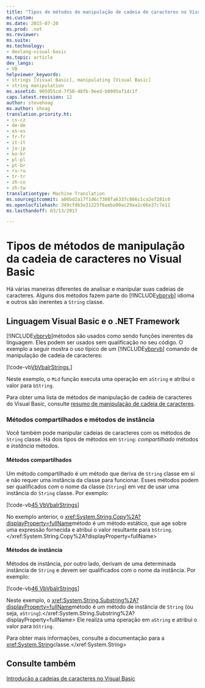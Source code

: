 ```yaml
---
title: "Tipos de métodos de manipulação de cadeia de caracteres no Visual Basic | Documentos do Microsoft"
ms.custom: 
ms.date: 2015-07-20
ms.prod: .net
ms.reviewer: 
ms.suite: 
ms.technology:
- devlang-visual-basic
ms.topic: article
dev_langs:
- VB
helpviewer_keywords:
- strings [Visual Basic], manipulating [Visual Basic]
- string manipulation
ms.assetid: 905055cd-7f50-48fb-9eed-b0995af1dc1f
caps.latest.revision: 12
author: stevehoag
ms.author: shoag
translation.priority.ht:
- cs-cz
- de-de
- es-es
- fr-fr
- it-it
- ja-jp
- ko-kr
- pl-pl
- pt-br
- ru-ru
- tr-tr
- zh-cn
- zh-tw
translationtype: Machine Translation
ms.sourcegitcommit: a06bd2a17f1d6c7308fa6337c866c1ca2e7281c0
ms.openlocfilehash: 349cfdb3e31225f6aeba90ac29aa1c66e37c7e11
ms.lasthandoff: 03/13/2017

---
```

# <a name="types-of-string-manipulation-methods-in-visual-basic"></a>Tipos de métodos de manipulação da cadeia de caracteres no Visual Basic
Há várias maneiras diferentes de analisar e manipular suas cadeias de caracteres. Alguns dos métodos fazem parte do [!INCLUDE[vbprvb](../../../../csharp/programming-guide/concepts/linq/includes/vbprvb_md.md)] idioma e outros são inerentes a `String` classe.  
  
## <a name="visual-basic-language-and-the-net-framework"></a>Linguagem Visual Basic e o .NET Framework  
 [!INCLUDE[vbprvb](../../../../csharp/programming-guide/concepts/linq/includes/vbprvb_md.md)]métodos são usados como sendo funções inerentes da linguagem. Eles podem ser usados sem qualificação no seu código. O exemplo a seguir mostra o uso típico de um [!INCLUDE[vbprvb](../../../../csharp/programming-guide/concepts/linq/includes/vbprvb_md.md)] comando de manipulação de cadeia de caracteres:  
  
 [!code-vb[VbVbalrStrings&#44;](../../../../visual-basic/language-reference/functions/codesnippet/VisualBasic/types-of-string-manipulation-methods_1.vb)]  
  
 Neste exemplo, o `Mid` função executa uma operação em `aString` e atribui o valor para `bString`.  
  
 Para obter uma lista de métodos de manipulação de cadeia de caracteres do Visual Basic, consulte [resumo de manipulação de cadeia de caracteres](../../../../visual-basic/language-reference/keywords/string-manipulation-summary.md).  
  
### <a name="shared-methods-and-instance-methods"></a>Métodos compartilhados e métodos de instância  
 Você também pode manipular cadeias de caracteres com os métodos de `String` classe. Há dois tipos de métodos em `String`: *compartilhado* métodos e *instância* métodos.  
  
#### <a name="shared-methods"></a>Métodos compartilhados  
 Um método compartilhado é um método que deriva de `String` classe em si e não requer uma instância da classe para funcionar. Esses métodos podem ser qualificados com o nome da classe (`String`) em vez de usar uma instância do `String` classe. Por exemplo:  
  
 [!code-vb[45 VbVbalrStrings](../../../../visual-basic/language-reference/functions/codesnippet/VisualBasic/types-of-string-manipulation-methods_2.vb)]  
  
 No exemplo anterior, o <xref:System.String.Copy%2A?displayProperty=fullName>método é um método estático, que age sobre uma expressão fornecida e atribui o valor resultante para `bString`.</xref:System.String.Copy%2A?displayProperty=fullName>  
  
#### <a name="instance-methods"></a>Métodos de instância  
 Métodos de instância, por outro lado, derivam de uma determinada instância de `String` e devem ser qualificados com o nome da instância. Por exemplo:  
  
 [!code-vb[46 VbVbalrStrings](../../../../visual-basic/language-reference/functions/codesnippet/VisualBasic/types-of-string-manipulation-methods_3.vb)]  
  
 Neste exemplo, o <xref:System.String.Substring%2A?displayProperty=fullName>método é um método de instância de `String` (ou seja, `aString`).</xref:System.String.Substring%2A?displayProperty=fullName> Ele realiza uma operação em `aString` e atribui o valor para `bString`.  
  
 Para obter mais informações, consulte a documentação para a <xref:System.String>classe.</xref:System.String>  
  
## <a name="see-also"></a>Consulte também  
 [Introdução a cadeias de caracteres no Visual Basic](../../../../visual-basic/programming-guide/language-features/strings/introduction-to-strings.md)
